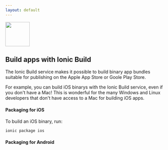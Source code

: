 ```yaml
---
layout: default
---
```


<img src="/img/package-preview.png" style="width: 76px">

Build apps with Ionic Build
-----

The Ionic Build service makes it possible to build binary app bundles suitable for publishing on the Apple App Store or Goole Play Store.

For example, you can build iOS binarys with the Ionic Build service, even if you don't have a Mac! This is wonderful for the many
Windows and Linux developers that don't have access to a Mac for building iOS apps.

#### Packaging for iOS

To build an iOS binary, run:

```bash
ionic package ios
```

#### Packaging for Android
